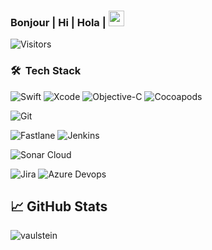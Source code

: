 ### Bonjour | Hi | Hola |  <img src="https://media.giphy.com/media/hvRJCLFzcasrR4ia7z/giphy.gif" width="25px">

![Visitors](https://visitor-badge.glitch.me/badge?page_id=kannanprasad87)

### 🛠 &nbsp;Tech Stack

![Swift](https://img.shields.io/badge/-Swift-05122A?style=plastic&logo=swift)
![Xcode](https://img.shields.io/badge/-Xcode-05122A?style=plastic&logo=xcode)
![Objective-C](https://img.shields.io/badge/-PHP-05122A?style=plastic&logo=php)
![Cocoapods](https://img.shields.io/badge/-CocoaPods-05122A?style=plastic&logo=cocoapods)

![Git](https://img.shields.io/badge/-Git-05122A?style=plastic&logo=git)

![Fastlane](https://img.shields.io/badge/-Fastlane-05122A?style=plastic&logo=fastlane)
![Jenkins](https://img.shields.io/badge/-Jenkins-05122A?style=plastic&logo=jenkins)

![Sonar Cloud](https://img.shields.io/badge/-Sonar%20Cloud-05122A?style=plastic&logo=sonarcloud)

![Jira](https://img.shields.io/badge/-Jira-05122A?style=plastic&logo=jira)
![Azure Devops](https://img.shields.io/badge/-Azure%20Devops-05122A?style=plastic&logo=azuredevops)


## &#x1f4c8; GitHub Stats

<p align="left"><img align="left" src="https://github-readme-stats.vercel.app/api/top-langs?username=kannanprasad87&show_icons=true&locale=en&layout=compact&theme=radical" alt="vaulstein" /></p>

<!--
**kannanprasad87/kannanprasad87** is a ✨ _special_ ✨ repository because its `README.md` (this file) appears on your GitHub profile.

Here are some ideas to get you started:

- 🔭 I’m currently working on ...
- 🌱 I’m currently learning ...
- 👯 I’m looking to collaborate on ...
- 🤔 I’m looking for help with ...
- 💬 Ask me about ...
- 📫 How to reach me: ...
- 😄 Pronouns: ...
- ⚡ Fun fact: ...
-->
